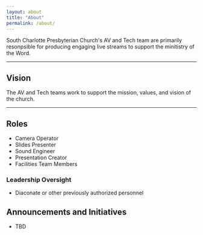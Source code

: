 ```yaml
---
layout: about
title: "About"
permalink: /about/
---
```


South Charlotte Presbyterian Church's AV and Tech team are primarily resonpsible for producing engaging live streams to support the minitistry of the Word.

---

## Vision

The AV and Tech teams work to support the mission, values, and vision of the church.

---

## Roles

- Camera Operator
- Slides Presenter
- Sound Engineer
- Presentation Creator
- Facilities Team Members

### Leadership Oversight

- Diaconate or other previously authorized personnel

## Announcements and Initiatives

- TBD